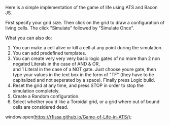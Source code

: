 Here is a simple implementation of the game of life using ATS and Bacon JS.<br />

First specify your grid size. Then click on the grid to draw a configuration of living cells. The click "Simulate" followed
by "Simulate Once".<br />

What you can also do:<br />

1. You can make a cell alive or kill a cell at any point during the simulation.<br />
2. You can add predefined templates.<br />
3. You can create very very very basic logic gates of no more than 2 non negated Literals in the case of AND & OR,<br />
   and 1 Literal in the case of a NOT gate. Just choose youre gate, then type your values in the text box
   in the form of "TF" (they have to be capitalized and not seperated by a space). Finally press Logic build.
4. Reset the grid at any time, and press STOP in order to stop the simulation completely.<br />
5. Create a Random configuration.<br />
6. Select whether you'd like a Toroidal grid, or a grid where out of bound cells are considered dead.<br />

window.open(https://r1issa.github.io/Game-of-Life-in-ATS/);
